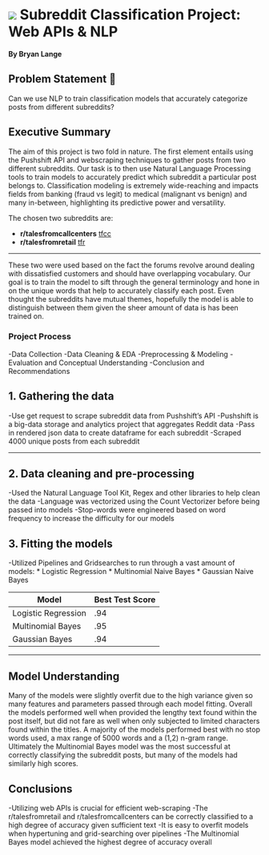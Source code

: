 # ![](https://ga-dash.s3.amazonaws.com/production/assets/logo-9f88ae6c9c3871690e33280fcf557f33.png) Subreddit Classification Project: Web APIs & NLP

**By Bryan Lange**

## Problem Statement :crystal_ball:

Can we use NLP to train classification models that accurately categorize posts from different subreddits? 

## Executive Summary 

The aim of this project is two fold in nature. The first element entails using the Pushshift API and webscraping techniques to gather posts from two different subreddits. Our task is to then use Natural Language Processing tools to train models to accurately predict which subreddit a particular post belongs to. Classification modeling is extremely wide-reaching and impacts fields from banking (fraud vs legit) to medical (malignant vs benign) and many in-between, highlighting its predictive power and versatility.

The chosen two subreddits are:
- **r/talesfromcallcenters** [tfcc](https://www.reddit.com/r/talesfromcallcenters/)
- **r/talesfromretail** [tfr](https://www.reddit.com/r/talesfromretail/)
---
These two were used based on the fact the forums revolve around dealing with dissatisfied customers and should have overlapping vocabulary. Our goal is to train the model to sift through the general terminology and hone in on the unique words that help to accurately classify each post. Even thought the subreddits have mutual themes, hopefully the model is able to distinguish between them given the sheer amount of data is has been trained on.  

### Project Process 
-Data Collection
-Data Cleaning & EDA
-Preprocessing & Modeling
-Evaluation and Conceptual Understanding
-Conclusion and Recommendations

## 1. Gathering the data
-Use get request to scrape subreddit data from Pushshift’s API 
-Pushshift is a big-data storage and analytics project that aggregates Reddit data
-Pass in rendered json data to create dataframe for each subreddit 
-Scraped 4000 unique posts from each subreddit

---

## 2. Data cleaning and pre-processing 
-Used the Natural Language Tool Kit, Regex and other libraries to help clean the data
-Language was vectorized using the Count Vectorizer before being passed into models
-Stop-words were engineered based on word frequency to increase the difficulty for our models


## 3. Fitting the models 
-Utilized Pipelines and Gridsearches to run through a vast amount of models:
    * Logistic Regression
    * Multinomial Naive Bayes
    * Gaussian Naive Bayes

Model  | Best Test Score
------------- | -------------
Logistic Regression  | .94
Multinomial Bayes  | .95
Gaussian Bayes  | .94
  
---

## Model Understanding
Many of the models were slightly overfit due to the high variance given so many features and parameters passed through each model fitting. Overall the models performed well when provided the lengthy text found within the post itself, but did not fare as well when only subjected to limited characters found within the titles. A majority of the models performed best with no stop words used, a max range of 5000 words and a (1,2) n-gram range. Ultimately the Multinomial Bayes model was the most successful at correctly classifying the subreddit posts, but many of the models had similarly high scores. 

## Conclusions
-Utilizing web APIs is crucial for efficient web-scraping 
-The r/talesfromretail and r/talesfromcallcenters can be correctly classified to a high degree of accuracy given sufficient text 
-It is easy to overfit models when hypertuning and grid-searching over pipelines
-The Multinomial Bayes model achieved the highest degree of accuracy overall 

